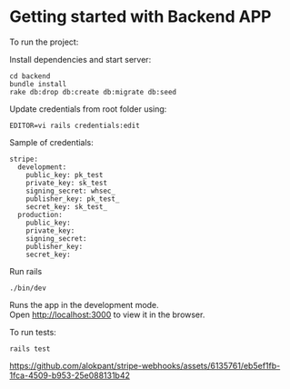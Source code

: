 # Getting started with Backend APP

To run the project:

Install dependencies and start server:

```
cd backend
bundle install
rake db:drop db:create db:migrate db:seed
```

Update credentials from root folder using:
```
EDITOR=vi rails credentials:edit
```
Sample of credentials:

```
stripe:
  development:
    public_key: pk_test
    private_key: sk_test
    signing_secret: whsec_
    publisher_key: pk_test_
    secret_key: sk_test_
  production:
    public_key:
    private_key:
    signing_secret:
    publisher_key:
    secret_key:
```

Run rails
```
./bin/dev
```
Runs the app in the development mode.\
Open [http://localhost:3000](http://localhost:3000) to view it in the browser.


To run tests:
```
rails test
```

https://github.com/alokpant/stripe-webhooks/assets/6135761/eb5ef1fb-1fca-4509-b953-25e088131b42


